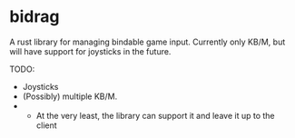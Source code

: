 # bidrag
A rust library for managing bindable game input. Currently only KB/M, but will have support for joysticks in the future.

TODO:
- Joysticks
- (Possibly) multiple KB/M.
- - At the very least, the library can support it and leave it up to the client
